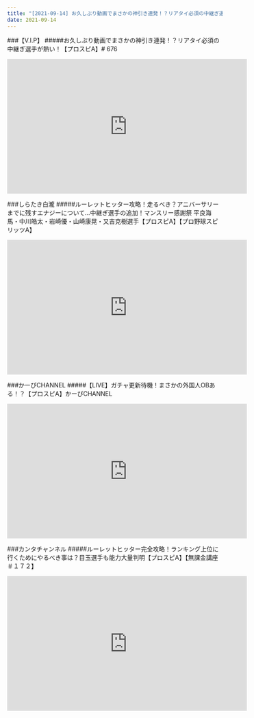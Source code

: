 ```yaml
---
title: "[2021-09-14] お久しぶり動画でまさかの神引き連発！？リアタイ必須の中継ぎ選手が熱い！【プロスピA】# 676 他"
date: 2021-09-14
---
```

###【V.I.P】
#####お久しぶり動画でまさかの神引き連発！？リアタイ必須の中継ぎ選手が熱い！【プロスピA】# 676
<iframe width="560" height="315" src="https://www.youtube.com/embed/ZX0zMS6uPps" frameborder="0" allow="accelerometer; autoplay; clipboard-write; encrypted-media; gyroscope; picture-in-picture" allowfullscreen></iframe>

###しらたき白瀧
#####ルーレットヒッター攻略！走るべき？アニバーサリーまでに残すエナジーについて…中継ぎ選手の追加！マンスリー感謝祭 平良海馬・中川皓太・岩崎優・山崎康晃・又吉克樹選手【プロスピA】【プロ野球スピリッツA】
<iframe width="560" height="315" src="https://www.youtube.com/embed/feOu8w5nwDg" frameborder="0" allow="accelerometer; autoplay; clipboard-write; encrypted-media; gyroscope; picture-in-picture" allowfullscreen></iframe>

###かーぴCHANNEL
#####【LIVE】ガチャ更新待機！まさかの外国人OBある！？【プロスピA】かーぴCHANNEL
<iframe width="560" height="315" src="https://www.youtube.com/embed/NCGJbaEExXk" frameborder="0" allow="accelerometer; autoplay; clipboard-write; encrypted-media; gyroscope; picture-in-picture" allowfullscreen></iframe>

###カンタチャンネル
#####ルーレットヒッター完全攻略！ランキング上位に行くためにやるべき事は？目玉選手も能力大量判明【プロスピA】【無課金講座＃１７２】
<iframe width="560" height="315" src="https://www.youtube.com/embed/mtbcyLlFkPU" frameborder="0" allow="accelerometer; autoplay; clipboard-write; encrypted-media; gyroscope; picture-in-picture" allowfullscreen></iframe>

